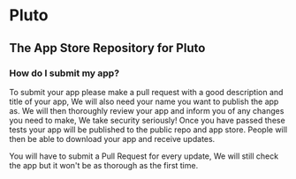 # Pluto

## The App Store Repository for Pluto

### How do I submit my app?

To submit your app please make a pull request with a good description and title of your app, We will also need your name you want to publish the app as.
We will then thoroughly review your app and inform you of any changes you need to make, We take security seriously!
Once you have passed these tests your app will be published to the public repo and app store.
People will then be able to download your app and receive updates.

You will have to submit a Pull Request for every update, We will still check the app but it won't be as thorough as the first time.
